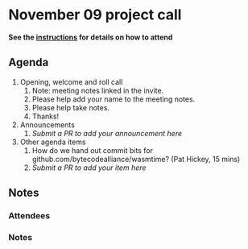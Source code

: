 # November 09 project call

**See the [instructions](../README.md) for details on how to attend**

## Agenda

1. Opening, welcome and roll call
    1. Note: meeting notes linked in the invite.
    1. Please help add your name to the meeting notes.
    1. Please help take notes.
    1. Thanks!
1. Announcements
    1. _Submit a PR to add your announcement here_
1. Other agenda items
    1. How do we hand out commit bits for github.com/bytecodealliance/wasmtime? (Pat Hickey, 15 mins)
    1. _Submit a PR to add your item here_

## Notes

### Attendees

### Notes
